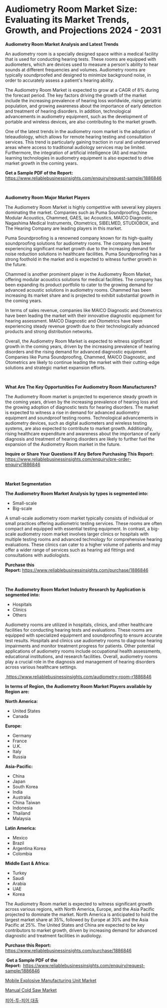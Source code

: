 <p><h1>Audiometry Room Market Size: Evaluating its Market Trends, Growth, and Projections 2024 - 2031</h1></p><p><strong>Audiometry Room Market Analysis and Latest Trends</strong></p>
<p><p>An audiometry room is a specially designed space within a medical facility that is used for conducting hearing tests. These rooms are equipped with audiometers, which are devices used to measure a person's ability to hear sounds at different frequencies and volumes. Audiometry rooms are typically soundproofed and designed to minimize background noise, in order to accurately assess a patient's hearing ability.</p><p>The Audiometry Room Market is expected to grow at a CAGR of 8% during the forecast period. The key factors driving the growth of the market include the increasing prevalence of hearing loss worldwide, rising geriatric population, and growing awareness about the importance of early detection and treatment of hearing disorders. In addition, technological advancements in audiometry equipment, such as the development of portable and wireless devices, are also contributing to the market growth.</p><p>One of the latest trends in the audiometry room market is the adoption of teleaudiology, which allows for remote hearing testing and consultation services. This trend is particularly gaining traction in rural and underserved areas where access to traditional audiology services may be limited. Furthermore, the integration of artificial intelligence (AI) and machine learning technologies in audiometry equipment is also expected to drive market growth in the coming years.</p></p>
<p><strong>Get a Sample PDF of the Report:&nbsp;</strong> <a href="https://www.reliablebusinessinsights.com/enquiry/request-sample/1886846">https://www.reliablebusinessinsights.com/enquiry/request-sample/1886846</a></p>
<p>&nbsp;</p>
<p><strong>Audiometry Room Major Market Players</strong></p>
<p><p>The Audiometry Room Market is highly competitive with several key players dominating the market. Companies such as Puma Soundproofing, Desone Modular Acoustics, Chammed, GAES, iac Acoustics, MAICO Diagnostic, Nagashima Medical Instruments, Otometrics, SIBELMED, STUDIOBOX, and The Hearing Company are leading players in this market.</p><p>Puma Soundproofing is a renowned company known for its high-quality soundproofing solutions for audiometry rooms. The company has been experiencing significant market growth due to the increasing demand for noise reduction solutions in healthcare facilities. Puma Soundproofing has a strong foothold in the market and is expected to witness further growth in the future.</p><p>Chammed is another prominent player in the Audiometry Room Market, offering modular acoustics solutions for medical facilities. The company has been expanding its product portfolio to cater to the growing demand for advanced acoustic solutions in audiometry rooms. Chammed has been increasing its market share and is projected to exhibit substantial growth in the coming years.</p><p>In terms of sales revenue, companies like MAICO Diagnostic and Otometrics have been leading the market with their innovative diagnostic equipment for hearing assessment. MAICO Diagnostic and Otometrics have been experiencing steady revenue growth due to their technologically advanced products and strong distribution networks.</p><p>Overall, the Audiometry Room Market is expected to witness significant growth in the coming years, driven by the increasing prevalence of hearing disorders and the rising demand for advanced diagnostic equipment. Companies like Puma Soundproofing, Chammed, MAICO Diagnostic, and Otometrics are likely to continue leading the market with their cutting-edge solutions and strategic market expansion efforts.</p></p>
<p>&nbsp;</p>
<p><strong>What Are The Key Opportunities For Audiometry Room Manufacturers?</strong></p>
<p><p>The Audiometry Room market is projected to experience steady growth in the coming years, driven by the increasing prevalence of hearing loss and the growing adoption of diagnostic tests for hearing disorders. The market is expected to witness a rise in demand for advanced audiometry equipment and soundproof testing rooms. Technological advancements in audiometry devices, such as digital audiometers and wireless testing systems, are also expected to contribute to market growth. Additionally, rising healthcare expenditure and awareness about the importance of early diagnosis and treatment of hearing disorders are likely to further fuel the expansion of the Audiometry Room market in the future.</p></p>
<p><strong>Inquire or Share Your Questions If Any Before Purchasing This Report:</strong> <a href="https://www.reliablebusinessinsights.com/enquiry/pre-order-enquiry/1886846">https://www.reliablebusinessinsights.com/enquiry/pre-order-enquiry/1886846</a></p>
<p>&nbsp;</p>
<p><strong>Market Segmentation</strong></p>
<p><strong>The Audiometry Room Market Analysis by types is segmented into:</strong></p>
<p><ul><li>Small-scale</li><li>Big-scale</li></ul></p>
<p><p>A small-scale audiometry room market typically consists of individual or small practices offering audiometric testing services. These rooms are often compact and equipped with essential testing equipment. In contrast, a big-scale audiometry room market involves larger clinics or hospitals with multiple testing rooms and advanced technology for comprehensive hearing evaluations. These clinics can cater to a higher volume of patients and may offer a wider range of services such as hearing aid fittings and consultations with audiologists.</p></p>
<p><strong>Purchase this Report:&nbsp;</strong><a href="https://www.reliablebusinessinsights.com/purchase/1886846">https://www.reliablebusinessinsights.com/purchase/1886846</a></p>
<p>&nbsp;</p>
<p><strong>The Audiometry Room Market Industry Research by Application is segmented into:</strong></p>
<p><ul><li>Hospitals</li><li>Clinics</li><li>Others</li></ul></p>
<p><p>Audiometry rooms are utilized in hospitals, clinics, and other healthcare facilities for conducting hearing tests and evaluations. These rooms are equipped with specialized equipment and soundproofing to ensure accurate test results. Hospitals and clinics use audiometry rooms to diagnose hearing impairments and monitor treatment progress for patients. Other potential applications of audiometry rooms include occupational health assessments, educational institutions, and research facilities. Overall, audiometry rooms play a crucial role in the diagnosis and management of hearing disorders across various healthcare settings.</p></p>
<p><a href="https://www.reliablebusinessinsights.com/audiometry-room-r1886846">&nbsp;https://www.reliablebusinessinsights.com/audiometry-room-r1886846</a></p>
<p><strong>In terms of Region, the Audiometry Room Market Players available by Region are:</strong></p>
<p>
    <p> <strong> North America: </strong>
        <ul>
            <li>United States</li>
            <li>Canada</li>
        </ul>
        </p> 
    <p> <strong> Europe: </strong>
        <ul>
            <li>Germany</li>
            <li>France</li>
            <li>U.K.</li>
            <li>Italy</li>
            <li>Russia</li>
        </ul>
        </p> 
    <p> <strong> Asia-Pacific: </strong>
        <ul>
            <li>China</li>
            <li>Japan</li>
            <li>South Korea</li>
            <li>India</li>
            <li>Australia</li>
            <li>China Taiwan</li>
            <li>Indonesia</li>
            <li>Thailand</li>
            <li>Malaysia</li>
        </ul>
        </p> 
    <p> <strong> Latin America: </strong>
        <ul>
            <li>Mexico</li>
            <li>Brazil</li>
            <li>Argentina Korea</li>
            <li>Colombia</li>
        </ul>
        </p> 
    <p> <strong> Middle East & Africa: </strong>
        <ul>
            <li>Turkey</li>
            <li>Saudi</li>
            <li>Arabia</li>
            <li>UAE</li>
            <li>Korea</li>
        </ul>
    </p>
    </p>
<p><p>The Audiometry Room market is expected to witness significant growth across various regions, with North America, Europe, and the Asia Pacific projected to dominate the market. North America is anticipated to hold the largest market share at 35%, followed by Europe at 30% and the Asia Pacific at 25%. The United States and China are expected to be key contributors to market growth, driven by increasing demand for advanced diagnostic and treatment facilities in audiology.</p></p>
<p><strong>Purchase this Report: </strong><a href="https://www.reliablebusinessinsights.com/purchase/1886846">https://www.reliablebusinessinsights.com/purchase/1886846</a></p>
<p>&nbsp;<strong>Get a Sample PDF of the Report:&nbsp;&nbsp;</strong><a href="https://www.reliablebusinessinsights.com/enquiry/request-sample/1886846">https://www.reliablebusinessinsights.com/enquiry/request-sample/1886846</a></p>
<p><strong></strong></p>
<p><p><a href="https://github.com/refatkhan11277/Market-Research-Report-List-1/blob/main/mobile-explosive-manufacturing-unit-market.md">Mobile Explosive Manufacturing Unit Market</a></p><p><a href="https://github.com/ikahanika44/Market-Research-Report-List-1/blob/main/manual-cold-saw-market.md">Manual Cold Saw Market</a></p><p><a href="https://github.com/chupp85/Market-Research-Report-List-2/blob/main/7495051168848.md">피어-투-피어 대출</a></p></p>